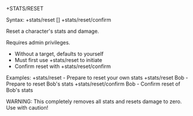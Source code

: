 +STATS/RESET

Syntax: +stats/reset [<target>]
        +stats/reset/confirm <target>

Reset a character's stats and damage. 

Requires admin privileges. 
- Without a target, defaults to yourself
- Must first use +stats/reset to initiate
- Confirm reset with +stats/reset/confirm

Examples:
  +stats/reset       - Prepare to reset your own stats
  +stats/reset Bob   - Prepare to reset Bob's stats
  +stats/reset/confirm Bob  - Confirm reset of Bob's stats

WARNING: This completely removes all stats and 
         resets damage to zero. Use with caution!
